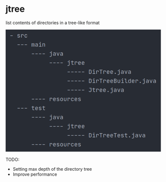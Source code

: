 # jtree

list contents of directories in a tree-like format

![Screen](screen.png)

TODO:
- Setting max depth of the directory tree
- Improve performance